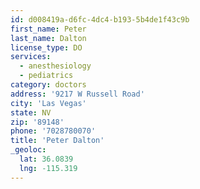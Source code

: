 ```yaml
---
id: d008419a-d6fc-4dc4-b193-5b4de1f43c9b
first_name: Peter
last_name: Dalton
license_type: DO
services:
  - anesthesiology
  - pediatrics
category: doctors
address: '9217 W Russell Road'
city: 'Las Vegas'
state: NV
zip: '89148'
phone: '7028780070'
title: 'Peter Dalton'
_geoloc:
  lat: 36.0839
  lng: -115.319
---
```

